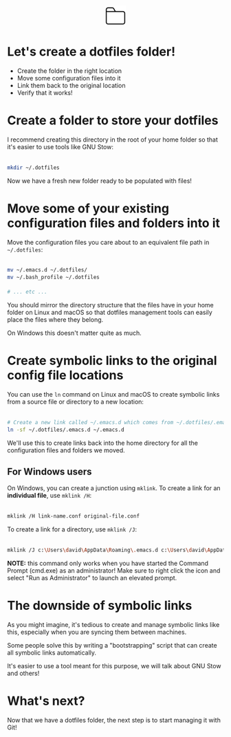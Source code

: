 <div align="center"> <a href="<https://freek@barwegen.nl>"> <img src="./img/folder.png"> </a> </div>


# Let's create a dotfiles folder!

-   Create the folder in the right location
-   Move some configuration files into it
-   Link them back to the original location
-   Verify that it works!


# Create a folder to store your dotfiles

I recommend creating this directory in the root of your home folder so that it's easier to use tools like GNU Stow:

```sh

mkdir ~/.dotfiles

```

Now we have a fresh new folder ready to be populated with files!


# Move some of your existing configuration files and folders into it

Move the configuration files you care about to an equivalent file path in `~/.dotfiles`:

```sh

mv ~/.emacs.d ~/.dotfiles/
mv ~/.bash_profile ~/.dotfiles

# ... etc ...

```

You should mirror the directory structure that the files have in your home folder on Linux and macOS so that dotfiles management tools can easily place the files where they belong.

On Windows this doesn't matter quite as much.


# Create symbolic links to the original config file locations

You can use the `ln` command on Linux and macOS to create symbolic links from a source file or directory to a new location:

```sh

# Create a new link called ~/.emacs.d which comes from ~/.dotfiles/.emacs.d
ln -sf ~/.dotfiles/.emacs.d ~/.emacs.d

```

We'll use this to create links back into the home directory for all the configuration files and folders we moved.


## For Windows users

On Windows, you can create a junction using `mklink`. To create a link for an **individual file**, use `mklink /H`:

```sh

mklink /H link-name.conf original-file.conf

```

To create a link for a directory, use `mklink /J`:

```sh

mklink /J c:\Users\david\AppData\Roaming\.emacs.d c:\Users\david\AppData\Roaming\.dotfiles\.emacs.d

```

**NOTE:** this command only works when you have started the Command Prompt (cmd.exe) as an administrator! Make sure to right click the icon and select "Run as Administrator" to launch an elevated prompt.


# The downside of symbolic links

As you might imagine, it's tedious to create and manage symbolic links like this, especially when you are syncing them between machines.

Some people solve this by writing a "bootstrapping" script that can create all symbolic links automatically.

It's easier to use a tool meant for this purpose, we will talk about GNU Stow and others!


# What's next?

Now that we have a dotfiles folder, the next step is to start managing it with Git!